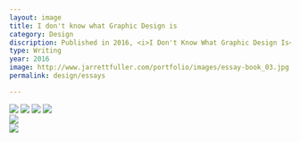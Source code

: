```yaml
---
layout: image
title: I don't know what Graphic Design is
category: Design
discription: Published in 2016, <i>I Don't Know What Graphic Design Is</i>, is a collection of my essays on design, culture, and technology from the last five years. Ranging from criticism, book reviews, and theoretical texts, this book captures my thinking on design and uncovers the common themes that I've returned to again and again. Printed in black and white, using only Helvetica, the simple layout emphasizes the print-on-demand form while also putting the words first.
type: Writing
year: 2016
image: http://www.jarrettfuller.com/portfolio/images/essay-book_03.jpg
permalink: design/essays

---
```



<img src="http://www.jarrettfuller.com/portfolio/images/essay-book_01.jpg">
<img src="http://www.jarrettfuller.com/portfolio/images/essay-book_03.jpg">
<img src="http://www.jarrettfuller.com/portfolio/images/essay-book_04.jpg">
<img src="http://www.jarrettfuller.com/portfolio/images/essay-book_05.jpg">

<div class="images-left"><img src="http://www.jarrettfuller.com/portfolio/images/essay-book_02.jpg"></div>
<div class="images-right"><img src="http://www.jarrettfuller.com/portfolio/images/essay-book_06.jpg"></div>
